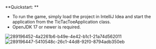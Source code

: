 **Quickstart:
**
- To run the game, simply load the project in IntelliJ Idea and start the application from the TicTacToeApplication class.
- OpenJDK 17 or newer is required. 

![289196452-4a2261b6-b49e-4e42-b1c1-21a74d562011](https://github.com/djolemtr/TicTacToe/assets/113414071/e342d346-d462-4e6e-88e8-5a00bde32266)
![289196447-5410548c-26c1-44d8-92f0-8794adb350eb](https://github.com/djolemtr/TicTacToe/assets/113414071/ca96f812-5bcc-46a7-ab28-211846f1bd8c)
